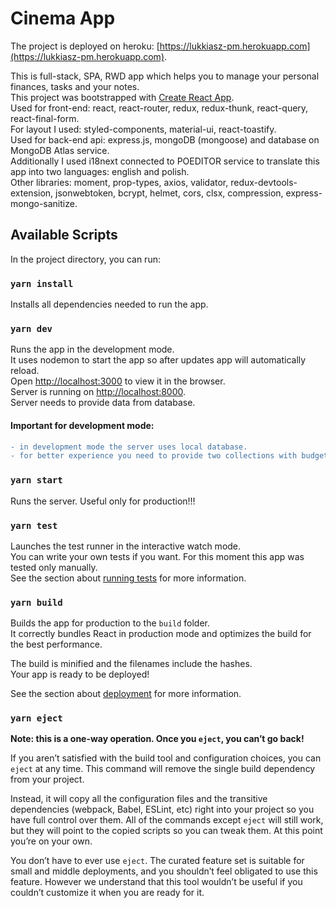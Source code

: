 # Cinema App

The project is deployed on heroku: [https://lukkiasz-pm.herokuapp.com](https://lukkiasz-pm.herokuapp.com).

This is full-stack, SPA, RWD app which helps you to manage your personal finances, tasks and your notes.<br />
This project was bootstrapped with [Create React App](https://github.com/facebook/create-react-app).<br />
Used for front-end: react, react-router, redux, redux-thunk, react-query, react-final-form.<br />
For layout I used: styled-components, material-ui, react-toastify.<br />
Used for back-end api: express.js, mongoDB (mongoose) and database on MongoDB Atlas service.<br />
Additionally I used i18next connected to POEDITOR service to translate this app into two languages: english and polish.<br />
Other libraries: moment, prop-types, axios, validator, redux-devtools-extension, jsonwebtoken, bcrypt, helmet, cors, clsx, compression, express-mongo-sanitize.<br />

## Available Scripts

In the project directory, you can run:

### `yarn install`

Installs all dependencies needed to run the app.

### `yarn dev`

Runs the app in the development mode.<br />
It uses nodemon to start the app so after updates app will automatically reload.<br />
Open [http://localhost:3000](http://localhost:3000) to view it in the browser.<br />
Server is running on [http://localhost:8000](http://localhost:8000). <br /> 
Server needs to provide data from database.

#### Important for development mode:
```diff 
- in development mode the server uses local database.
- for better experience you need to provide two collections with budgetcategories and budgetsubcategories. You can check data schema on those models in backend folder
```

### `yarn start`

Runs the server. Useful only for production!!!<br />

### `yarn test`

Launches the test runner in the interactive watch mode.<br />
You can write your own tests if you want. For this moment this app was tested only manually.<br />
See the section about [running tests](https://facebook.github.io/create-react-app/docs/running-tests) for more information.

### `yarn build`

Builds the app for production to the `build` folder.<br />
It correctly bundles React in production mode and optimizes the build for the best performance.

The build is minified and the filenames include the hashes.<br />
Your app is ready to be deployed!

See the section about [deployment](https://facebook.github.io/create-react-app/docs/deployment) for more information.

### `yarn eject`

**Note: this is a one-way operation. Once you `eject`, you can’t go back!**

If you aren’t satisfied with the build tool and configuration choices, you can `eject` at any time. This command will remove the single build dependency from your project.

Instead, it will copy all the configuration files and the transitive dependencies (webpack, Babel, ESLint, etc) right into your project so you have full control over them. All of the commands except `eject` will still work, but they will point to the copied scripts so you can tweak them. At this point you’re on your own.

You don’t have to ever use `eject`. The curated feature set is suitable for small and middle deployments, and you shouldn’t feel obligated to use this feature. However we understand that this tool wouldn’t be useful if you couldn’t customize it when you are ready for it.